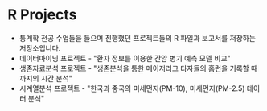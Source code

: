 # R Projects

* 통계학 전공 수업들을 들으며 진행했던 프로젝트들의 R 파일과 보고서를 저장하는 저장소입니다.
* 데이터마이닝 프로젝트 -  "환자 정보를 이용한 간암 병기 예측 모델 비교"
* 생존자료분석 프로젝트 -  "생존분석을 통한 메이저리그 타자들의 홈런을 기록할 때까지의 시간 분석"
* 시계열분석 프로젝트 - "한국과 중국의 미세먼지(PM-10), 미세먼지(PM-2.5) 데이터 분석"

